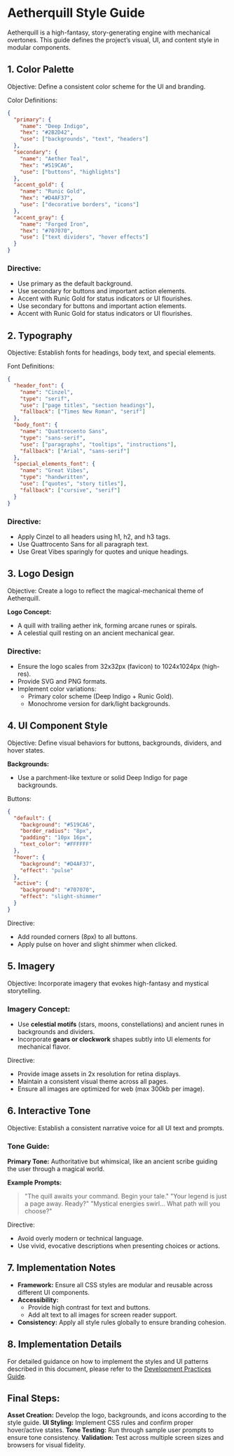 # Aetherquill Style Guide

Aetherquill is a high-fantasy, story-generating engine with mechanical overtones. This guide defines the project’s visual, UI, and content style in modular components.

## 1. Color Palette
Objective: Define a consistent color scheme for the UI and branding.

Color Definitions:
```json
{
  "primary": {
    "name": "Deep Indigo",
    "hex": "#2B2D42",
    "use": ["backgrounds", "text", "headers"]
  },
  "secondary": {
    "name": "Aether Teal",
    "hex": "#519CA6",
    "use": ["buttons", "highlights"]
  },
  "accent_gold": {
    "name": "Runic Gold",
    "hex": "#D4AF37",
    "use": ["decorative borders", "icons"]
  },
  "accent_gray": {
    "name": "Forged Iron",
    "hex": "#707070",
    "use": ["text dividers", "hover effects"]
  }
}
```

### Directive:
* Use primary as the default background.
* Use secondary for buttons and important action elements.
* Accent with Runic Gold for status indicators or UI flourishes.
* Use secondary for buttons and important action elements.
* Accent with Runic Gold for status indicators or UI flourishes.

## 2. Typography
Objective: Establish fonts for headings, body text, and special elements.

Font Definitions:
```json
{
  "header_font": {
    "name": "Cinzel",
    "type": "serif",
    "use": ["page titles", "section headings"],
    "fallback": ["Times New Roman", "serif"]
  },
  "body_font": {
    "name": "Quattrocento Sans",
    "type": "sans-serif",
    "use": ["paragraphs", "tooltips", "instructions"],
    "fallback": ["Arial", "sans-serif"]
  },
  "special_elements_font": {
    "name": "Great Vibes",
    "type": "handwritten",
    "use": ["quotes", "story titles"],
    "fallback": ["cursive", "serif"]
  }
}
```

### Directive:
* Apply Cinzel to all headers using h1, h2, and h3 tags.
* Use Quattrocento Sans for all paragraph text.
* Use Great Vibes sparingly for quotes and unique headings.

## 3. Logo Design
Objective: Create a logo to reflect the magical-mechanical theme of Aetherquill.

**Logo Concept:**
* A quill with trailing aether ink, forming arcane runes or spirals.
* A celestial quill resting on an ancient mechanical gear.

### Directive:
* Ensure the logo scales from 32x32px (favicon) to 1024x1024px (high-res).
* Provide SVG and PNG formats.
* Implement color variations:
  * Primary color scheme (Deep Indigo + Runic Gold).
  * Monochrome version for dark/light backgrounds.

## 4. UI Component Style
Objective: Define visual behaviors for buttons, backgrounds, dividers, and hover states.

**Backgrounds:**
* Use a parchment-like texture or solid Deep Indigo for page backgrounds.

Buttons:
```json
{
  "default": {
    "background": "#519CA6",
    "border_radius": "8px",
    "padding": "10px 16px",
    "text_color": "#FFFFFF"
  },
  "hover": {
    "background": "#D4AF37",
    "effect": "pulse"
  },
  "active": {
    "background": "#707070",
    "effect": "slight-shimmer"
  }
}
```

Directive:
* Add rounded corners (8px) to all buttons.
* Apply pulse on hover and slight shimmer when clicked.

## 5. Imagery
Objective: Incorporate imagery that evokes high-fantasy and mystical storytelling.

### Imagery Concept:
* Use **celestial motifs** (stars, moons, constellations) and ancient runes in backgrounds and dividers.
* Incorporate **gears or clockwork** shapes subtly into UI elements for mechanical flavor.

Directive:
* Provide image assets in 2x resolution for retina displays.
* Maintain a consistent visual theme across all pages.
* Ensure all images are optimized for web (max 300kb per image).

## 6. Interactive Tone
Objective: Establish a consistent narrative voice for all UI text and prompts.

### Tone Guide:
**Primary Tone:** Authoritative but whimsical, like an ancient scribe guiding the user through a magical world.

**Example Prompts:**
> "The quill awaits your command. Begin your tale."
> "Your legend is just a page away. Ready?"
> "Mystical energies swirl… What path will you choose?"

Directive:
* Avoid overly modern or technical language.
* Use vivid, evocative descriptions when presenting choices or actions.

## 7. Implementation Notes
* **Framework:** Ensure all CSS styles are modular and reusable across different UI components.
* **Accessibility:**
  * Provide high contrast for text and buttons.
  * Add alt text to all images for screen reader support.
* **Consistency:** Apply all style rules globally to ensure branding cohesion.

## 8. Implementation Details
For detailed guidance on how to implement the styles and UI patterns described in this document, please refer to the [Development Practices Guide](DevelopmentPractices.md).

## Final Steps:
**Asset Creation:** Develop the logo, backgrounds, and icons according to the style guide.
**UI Styling:** Implement CSS rules and confirm proper hover/active states.
**Tone Testing:** Run through sample user prompts to ensure tone consistency.
**Validation:** Test across multiple screen sizes and browsers for visual fidelity.
